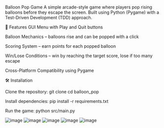 
Balloon Pop Game
A simple arcade-style game where players pop rising balloons before they escape the screen. Built using Python (Pygame) with a Test-Driven Development (TDD) approach.

📌 Features
GUI Menu with Play and Quit buttons

Balloon Mechanics – balloons rise and can be popped with a click

Scoring System – earn points for each popped balloon

Win/Lose Conditions – win by reaching the target score, lose if too many escape

Cross-Platform Compatibility using Pygame

🛠 Installation

Clone the repository:
git clone <repository-url>
cd balloon_pop

Install dependencies:
pip install -r requirements.txt

Run the game: 
python src/main.py















![image](https://github.com/user-attachments/assets/5373c4dd-a659-42c2-b943-8dff6f172da0)
![image](https://github.com/user-attachments/assets/862789ca-4d83-455c-8566-705de00ee96f)
![image](https://github.com/user-attachments/assets/a8bedd49-099e-42e6-aa8a-2eedb76c6211)
![image](https://github.com/user-attachments/assets/d0c84c87-38fd-47e8-8688-2ef783ac84c0)
![image](https://github.com/user-attachments/assets/427133e0-4b79-4223-8b85-8676b529d441)
